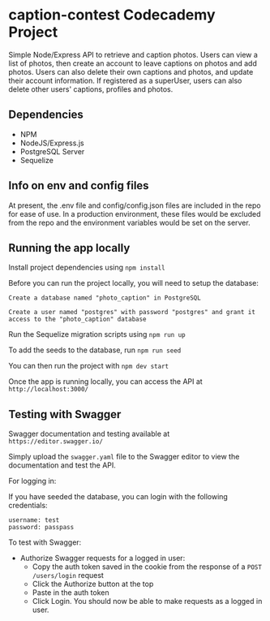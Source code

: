 # caption-contest Codecademy Project

Simple Node/Express API to retrieve and caption photos. Users can view a list of photos, then create an account to leave captions on photos and add photos. Users can also delete their own captions and photos, and update their account information. If registered as a superUser, users can also delete other users' captions, profiles and photos.

## Dependencies
- NPM
- NodeJS/Express.js
- PostgreSQL Server
- Sequelize

## Info on env and config files

At present, the .env file and config/config.json files are included in the repo for ease of use. In a production environment, these files would be excluded from the repo and the environment variables would be set on the server.

## Running the app locally

Install project dependencies using `npm install`

Before you can run the project locally, you will need to setup the database:
```
Create a database named "photo_caption" in PostgreSQL

Create a user named "postgres" with password "postgres" and grant it access to the "photo_caption" database

```

Run the Sequelize migration scripts using `npm run up`

To add the seeds to the database, run `npm run seed`

You can then run the project with `npm dev start`

Once the app is running locally, you can access the API at `http://localhost:3000/`

## Testing with Swagger
Swagger documentation and testing available at `https://editor.swagger.io/`

Simply upload the `swagger.yaml` file to the Swagger editor to view the documentation and test the API.

For logging in:

If you have seeded the database, you can login with the following credentials:
```
username: test
password: passpass
```

To test with Swagger:
 - Authorize Swagger requests for a logged in user:
   - Copy the auth token saved in the cookie from the response of a `POST /users/login` request
   - Click the Authorize button at the top
   - Paste in the auth token
   - Click Login. You should now be able to make requests as a logged in user.
